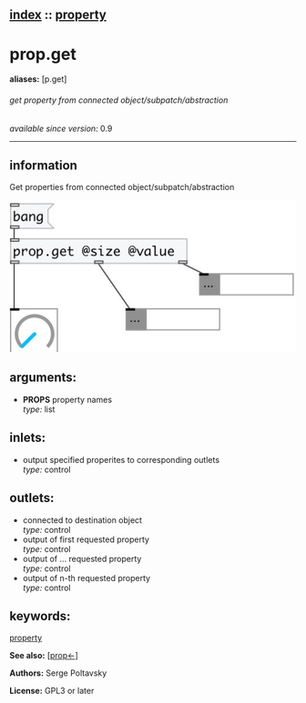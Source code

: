 [index](index.html) :: [property](category_property.html)
---

# prop.get
**aliases:** [p.get]


###### get property from connected object/subpatch/abstraction

*available since version:* 0.9

---


## information
Get properties from connected object/subpatch/abstraction


[![example](../examples/img/prop.get.jpg)](../examples/pd/prop.get.pd)



## arguments:

* **PROPS**
property names<br>
_type:_ list<br>







## inlets:

* output specified properites to corresponding outlets<br>
_type:_ control



## outlets:

* connected to destination object<br>
_type:_ control
* output of first requested property<br>
_type:_ control
* output of ... requested property<br>
_type:_ control
* output of n-th requested property<br>
_type:_ control



## keywords:

[property](keywords/property.html)



**See also:**
[\[prop&lt;-\]](prop%3C-.html)




**Authors:** Serge Poltavsky




**License:** GPL3 or later





